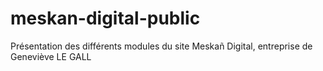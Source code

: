 # meskan-digital-public
Présentation des différents modules du site Meskañ Digital, entreprise de Geneviève LE GALL
